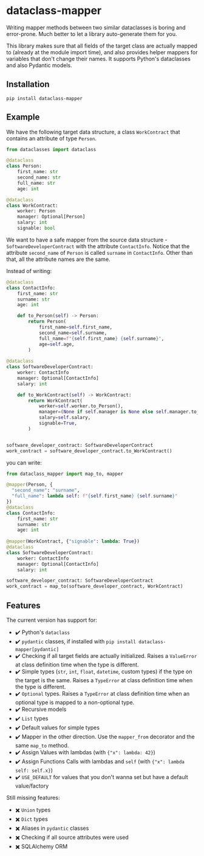 # dataclass-mapper

Writing mapper methods between two similar dataclasses is boring and error-prone.
Much better to let a library auto-generate them for you.

This library makes sure that all fields of the target class are actually mapped to (already at the module import time), and also provides helper mappers for variables that don't change their names.
It supports Python's dataclasses and also Pydantic models.

## Installation

```
pip install dataclass-mapper
```

## Example

We have the following target data structure, a class `WorkContract` that contains an attribute of type `Person`.

```python
from dataclasses import dataclass

@dataclass
class Person:
    first_name: str
    second_name: str
    full_name: str
    age: int

@dataclass
class WorkContract:
    worker: Person
    manager: Optional[Person]
    salary: int
    signable: bool
```

We want to have a safe mapper from the source data structure - `SoftwareDeveloperContract` with the attribute `ContactInfo`.
Notice that the attribute `second_name` of `Person` is called `surname` in `ContactInfo`.
Other than that, all the attribute names are the same.

Instead of writing:

```python
@dataclass
class ContactInfo:
    first_name: str
    surname: str
    age: int

    def to_Person(self) -> Person:
        return Person(
            first_name=self.first_name,
            second_name=self.surname,
            full_name=f"{self.first_name} {self.surname}",
            age=self.age,
        )
      
@dataclass
class SoftwareDeveloperContract:
    worker: ContactInfo
    manager: Optional[ContactInfo]
    salary: int

    def to_WorkContract(self) -> WorkContract:
        return WorkContract(
            worker=self.worker.to_Person(),
            manager=(None if self.manager is None else self.manager.to_Person()),
            salary=self.salary,
            signable=True,
        )


software_developer_contract: SoftwareDeveloperContract
work_contract = software_developer_contract.to_WorkContract()
```

you can write:

```python
from dataclass_mapper import map_to, mapper

@mapper(Person, {
  "second_name": "surname",
  "full_name": lambda self: f"{self.first_name} {self.surname}"
})
@dataclass
class ContactInfo:
    first_name: str
    surname: str
    age: int
      
@mapper(WorkContract, {"signable": lambda: True})
@dataclass
class SoftwareDeveloperContract:
    worker: ContactInfo
    manager: Optional[ContactInfo]
    salary: int

software_developer_contract: SoftwareDeveloperContract
work_contract = map_to(software_developer_contract, WorkContract)
```

## Features

The current version has support for:

- :heavy_check_mark: Python's `dataclass`
- :heavy_check_mark: `pydantic` classes, if installed with `pip install dataclass-mapper[pydantic]`
- :heavy_check_mark: Checking if all target fields are actually initialized.
  Raises a `ValueError` at class definition time when the type is different.
- :heavy_check_mark: Simple types (`str`, `int`, `float`, `datetime`, custom types) if the type on the target is the same.
  Raises a `TypeError` at class definition time when the type is different.
- :heavy_check_mark: `Optional` types.
  Raises a `TypeError` at class definition time when an optional type is mapped to a non-optional type.
- :heavy_check_mark: Recursive models
- :heavy_check_mark: `List` types
- :heavy_check_mark: Default values for simple types
- :heavy_check_mark: Mapper in the other direction. Use the `mapper_from` decorator and the same `map_to` method.
- :heavy_check_mark: Assign Values with lambdas (with `{"x": lambda: 42}`)
- :heavy_check_mark: Assign Functions Calls with lambdas and `self` (with `{"x": lambda self: self.x}`)
- :heavy_check_mark: `USE_DEFAULT` for values that you don't wanna set but have a default value/factory

Still missing features:

- :heavy_multiplication_x: `Union` types
- :heavy_multiplication_x: `Dict` types
- :heavy_multiplication_x: Aliases in `pydantic` classes
- :heavy_multiplication_x: Checking if all source attributes were used
- :heavy_multiplication_x: SQLAlchemy ORM
